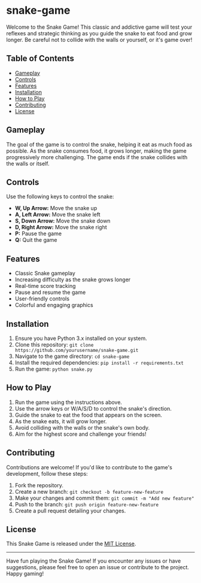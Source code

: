 # snake-game

Welcome to the Snake Game! This classic and addictive game will test your reflexes and strategic thinking as you guide the snake to eat food and grow longer. Be careful not to collide with the walls or yourself, or it's game over!

## Table of Contents

- [Gameplay](#gameplay)
- [Controls](#controls)
- [Features](#features)
- [Installation](#installation)
- [How to Play](#how-to-play)
- [Contributing](#contributing)
- [License](#license)

## Gameplay

The goal of the game is to control the snake, helping it eat as much food as possible. As the snake consumes food, it grows longer, making the game progressively more challenging. The game ends if the snake collides with the walls or itself.

## Controls

Use the following keys to control the snake:

- **W, Up Arrow:** Move the snake up
- **A, Left Arrow:** Move the snake left
- **S, Down Arrow:** Move the snake down
- **D, Right Arrow:** Move the snake right
- **P:** Pause the game
- **Q:** Quit the game

## Features

- Classic Snake gameplay
- Increasing difficulty as the snake grows longer
- Real-time score tracking
- Pause and resume the game
- User-friendly controls
- Colorful and engaging graphics

## Installation

1. Ensure you have Python 3.x installed on your system.
2. Clone this repository: `git clone https://github.com/yourusername/snake-game.git`
3. Navigate to the game directory: `cd snake-game`
4. Install the required dependencies: `pip install -r requirements.txt`
5. Run the game: `python snake.py`

## How to Play

1. Run the game using the instructions above.
2. Use the arrow keys or W/A/S/D to control the snake's direction.
3. Guide the snake to eat the food that appears on the screen.
4. As the snake eats, it will grow longer.
5. Avoid colliding with the walls or the snake's own body.
6. Aim for the highest score and challenge your friends!

## Contributing

Contributions are welcome! If you'd like to contribute to the game's development, follow these steps:

1. Fork the repository.
2. Create a new branch: `git checkout -b feature-new-feature`
3. Make your changes and commit them: `git commit -m "Add new feature"`
4. Push to the branch: `git push origin feature-new-feature`
5. Create a pull request detailing your changes.

## License

This Snake Game is released under the [MIT License](LICENSE).

---

Have fun playing the Snake Game! If you encounter any issues or have suggestions, please feel free to open an issue or contribute to the project. Happy gaming!
